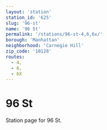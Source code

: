 ```yaml
---
layout: 'station'
station_id: '625'
slug: '96-st'
name: '96 St'
permalink: '/stations/96-st-4,6,6x/'
borough: 'Manhattan'
neighborhood: 'Carnegie Hill'
zip_code: '10128'
routes:
  - 4,
  - 6,
  - 6X
---
```

# 96 St

Station page for 96 St.
